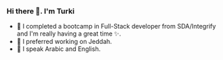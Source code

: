### Hi there 👋. I'm Turki
- 🌱 I completed a bootcamp in Full-Stack developer from SDA/Integrify and I'm really having a great time ✨.
- 🏢 I preferred working on Jeddah.
- 💬 I speak Arabic and English.
<!--
**TurkiD/TurkiD** is a ✨ _special_ ✨ repository because its `README.md` (this file) appears on your GitHub profile.

Here are some ideas to get you started:

- 🔭 I’m currently working on ...
- 🌱 I’m currently learning ...
- 👯 I’m looking to collaborate on ...
- 🤔 I’m looking for help with ...
- 💬 Ask me about ...
- 📫 How to reach me: ...
- 😄 Pronouns: ...
- ⚡ Fun fact: ...
-->
